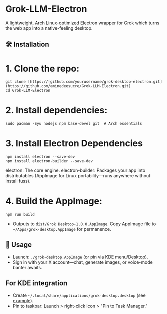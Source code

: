 # Grok-LLM-Electron

A lightweight, Arch Linux-optimized Electron wrapper for Grok which turns the web app into a native-feeling desktop.


## 🛠️ Installation

# 1. Clone the repo:

   ```
   git clone [https://[github.com/yourusername/grok-desktop-electron.git](https://github.com/aminedeesucre/Grok-LLM-Electron.git)
   cd Grok-LLM-Electron
   ```


# 2. Install dependencies:

   ```
   sudo pacman -Syu nodejs npm base-devel git  # Arch essentials
   ```

# 3. Install Electron Dependencies

   ```
   npm install electron --save-dev
   npm install electron-builder --save-dev
   ```

   electron: The core engine.
   electron-builder: Packages your app into distributables (AppImage for Linux portability—runs anywhere without install fuss).


# 4. Build the AppImage:

   ```
   npm run build
   ```
   - Outputs to `dist/Grok Desktop-1.0.0.AppImage`. Copy AppImage file to `~/Apps/grok-desktop.AppImage` for permanence.

## 🚀 Usage

- Launch: `./grok-desktop.AppImage` (or pin via KDE menu/Desktop).
- Sign in with your X account—chat, generate images, or voice-mode banter awaits.

## For KDE integration

- Create `~/.local/share/applications/grok-desktop.desktop` (see [example](desktop.example)).
- Pin to taskbar: Launch > right-click icon > "Pin to Task Manager."

